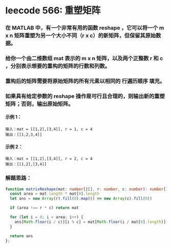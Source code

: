 # leecode 566: 重塑矩阵

### 在 MATLAB 中，有一个非常有用的函数 reshape ，它可以将一个 m x n 矩阵重塑为另一个大小不同（r x c）的新矩阵，但保留其原始数据。

### 给你一个由二维数组 mat 表示的 m x n 矩阵，以及两个正整数 r 和 c ，分别表示想要的重构的矩阵的行数和列数。

### 重构后的矩阵需要将原始矩阵的所有元素以相同的 行遍历顺序 填充。

### 如果具有给定参数的 reshape 操作是可行且合理的，则输出新的重塑矩阵；否则，输出原始矩阵。

#### 示例 1：
```
输入：mat = [[1,2],[3,4]], r = 1, c = 4
输出：[[1,2,3,4]]
```
#### 示例 2：
```
输入：mat = [[1,2],[3,4]], r = 2, c = 4
输出：[[1,2],[3,4]]
```

### 解题思路：
```ts
function matrixReshape(mat: number[][], r: number, c: number): number[][] {
  const area = mat.length * mat[0].length
  let ans = new Array(r).fill(0).map(() => new Array(c).fill(0))

  if (area !== r * c) return mat

  for (let i = 0; i < area; i++) {
    ans[Math.floor(i / c)][i % c] = mat[Math.floor(i / mat[0].length)][i % mat[0].length]
  }

  return ans
};
```